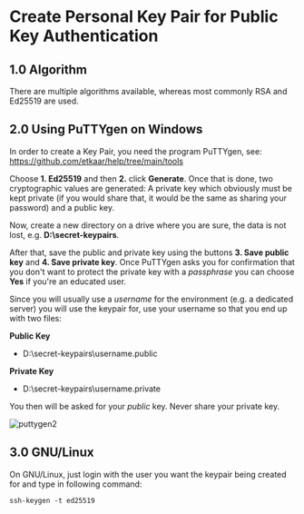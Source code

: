 # Create Personal Key Pair for Public Key Authentication

## 1.0 Algorithm

There are multiple algorithms available, whereas most commonly RSA and Ed25519 are used.

## 2.0 Using PuTTYgen on Windows

In order to create a Key Pair, you need the program PuTTYgen, see: https://github.com/etkaar/help/tree/main/tools

Choose **1. Ed25519** and then **2.** click **Generate**. Once that is done, two cryptographic values are generated: A private key which obviously must be kept private (if you would share that, it would be the same as sharing your password) and a public key.

Now, create a new directory on a drive where you are sure, the data is not lost, e.g. **D:\secret-keypairs**.

After that, save the public and private key using the buttons **3. Save public key** and **4. Save private key**. Once PuTTYgen asks you for confirmation that you don't want to protect the private key with a *passphrase* you can choose **Yes** if you're an educated user.

Since you will usually use a *username* for the environment (e.g. a dedicated server) you will use the keypair for, use your username so that you end up with two files:

**Public Key**
- D:\secret-keypairs\username.public

**Private Key**
- D:\secret-keypairs\username.private

You then will be asked for your *public* key. Never share your private key.

![puttygen2](https://user-images.githubusercontent.com/40885610/134811837-ade16ca7-1ff1-411c-8ec1-b88cf915476b.png)

## 3.0 GNU/Linux

On GNU/Linux, just login with the user you want the keypair being created for and type in following command:

```
ssh-keygen -t ed25519
```
